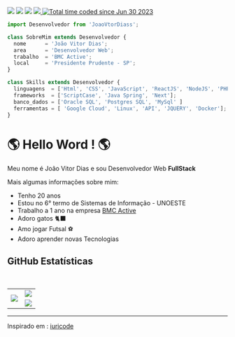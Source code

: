<p align="left">
  <a href="mailto:joovitordiasdasilva@gmail.com" alt="Gmail" target='_blank'>
  <img src="https://img.shields.io/badge/-Gmail-FF0000?style=flat-square&labelColor=FF0000&logo=gmail&logoColor=white&link=LINK-DO-SEU-EMAIL" /></a>

  <a href="https://www.linkedin.com/in/jo%C3%A3o-vitor-dias-da-silva-a17029204/" alt="Linkedin" target='_blank'>
  <img src="https://img.shields.io/badge/-Linkedin-0e76a8?style=flat-square&logo=Linkedin&logoColor=white&link=LINK-DO-SEU-LINKEDIN" /></a>

  <a href="https://wa.me/qr/O27TX63XHWLPE1" alt="WhatsApp" target='_blank'>
  <img src="https://img.shields.io/badge/-WhatsApp-25d366?style=flat-square&labelColor=25d366&logo=whatsapp&logoColor=white&link=API-DO-SEU-WHATSAPP"/></a>

  <a href="https://www.instagram.com/jaoovit0r/" alt="Instagram" target='_blank'>
    <img src="https://img.shields.io/badge/-Instagram-DF0174?style=flat-square&labelColor=DF0174&logo=instagram&logoColor=white&link=LINK-DO-SEU-INSTAGRAM"/>
  </a>

  <a href="https://wakatime.com/@68826322-e07f-482d-9477-ced09effb31a">
    <img src="https://wakatime.com/badge/user/68826322-e07f-482d-9477-ced09effb31a.svg" alt="Total time coded since Jun 30 2023" />
  </a>
 
  
</p> 



```js
import Desenvolvedor from 'JoaoVtorDiass';

class SobreMim extends Desenvolvedor {
  nome      = 'João Vitor Dias';
  area      = 'Desenvolvedor Web';
  trabalho  = 'BMC Active';
  local     = 'Presidente Prudente - SP';
}

class Skills extends Desenvolvedor {
  linguagens  = ['Html', 'CSS', 'JavaScript', 'ReactJS', 'NodeJS', 'PHP',  'Java', 'C#', 'C++'];
  frameworks  = ['ScriptCase', 'Java Spring', 'Next'];
  banco_dados = ['Oracle SQL', 'Postgres SQL', 'MySql' ]
  ferramentas = [ 'Google Cloud', 'Linux', 'API', 'JQUERY', 'Docker'];
}
```

<h1> 🌎 Hello Word ! 🌎</h1> 
<p>Meu nome é João Vitor Dias e sou Desenvolvedor Web <b>FullStack</b></p>
<p>Mais algumas informações sobre mim:</p>
<ul>
  <li>Tenho 20 anos</li>
  <li>Estou no 6° termo de Sistemas de Informação - UNOESTE</li>
  <li>Trabalho a 1 ano na empresa <a href='http://www.bmcactive.com.br/' target='_blank'>BMC Active</a></li>
  <li>Adoro gatos 🐈‍⬛</li>
  <li>Amo jogar Futsal ⚽</li>
  <li>Adoro aprender novas Tecnologias</li>
</ul>

<h2>GitHub Estatísticas</h2>
&nbsp;&nbsp;&nbsp;

<table>
  <tr>
    <td rowspan='2' aling="center">
       <img src="https://github-readme-stats.vercel.app/api/wakatime?username=JoaoVitorDiass&theme=dracula&layout=compact"/>
    </td>
    <td rowspan='1' aling="center"/>
       <img src="https://github-readme-stats.vercel.app/api/top-langs/?username=JoaoVitorDiass&theme=dracula&layout=donut&line_height=27&card_width=200"/>
    </td>
  </tr>
  <tr>
    <td rowspan='1' aling="center">
      <img src="https://github-readme-stats.vercel.app/api?username=JoaoVitorDiass&show_icons=true&theme=dracula&line_height=27&card_width=200"/>
    </td>
  </tr>
</table>











<hr>
<p>Inspirado em : <a href='https://github.com/iuricode' target='_blank'>iuricode</a></p>
